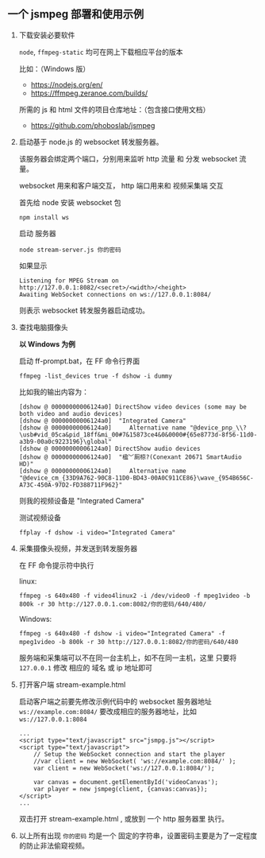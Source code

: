 ﻿## 一个 jsmpeg 部署和使用示例

1. 下载安装必要软件

	`node`, `ffmpeg-static`	均可在网上下载相应平台的版本

	比如：（Windows 版）

	* https://nodejs.org/en/
	* https://ffmpeg.zeranoe.com/builds/ 

	所需的 js 和 html 文件的项目仓库地址：（包含接口使用文档）
	* https://github.com/phoboslab/jsmpeg

2. 启动基于 node.js 的 websocket 转发服务器。

	该服务器会绑定两个端口，分别用来监听 http 流量 和 分发 websocket 流量。

	websocket 用来和客户端交互， http 端口用来和 视频采集端 交互 

	首先给 node 安装 websocket 包

	```
	npm install ws
	```

	启动 服务器

	```
	node stream-server.js 你的密码
	```
	
	如果显示

	```
	Listening for MPEG Stream on http://127.0.0.1:8082/<secret>/<width>/<height>
	Awaiting WebSocket connections on ws://127.0.0.1:8084/
	```
	
	则表示 websocket 转发服务器启动成功。

3. 查找电脑摄像头
	
	**以 Windows 为例**

	启动 ff-prompt.bat，在 FF 命令行界面

	```
	ffmpeg -list_devices true -f dshow -i dummy
	```

	比如我的输出内容为：

	```
	[dshow @ 00000000006124a0] DirectShow video devices (some may be both video and audio devices)
	[dshow @ 00000000006124a0]  "Integrated Camera"
	[dshow @ 00000000006124a0]     Alternative name "@device_pnp_\\?\usb#vid_05ca&pid_18ff&mi_00#7&15873ce4&0&0000#{65e8773d-8f56-11d0-a3b9-00a0c9223196}\global"
	[dshow @ 00000000006124a0] DirectShow audio devices
	[dshow @ 00000000006124a0]  "楹﹀厠椋?(Conexant 20671 SmartAudio HD)"
	[dshow @ 00000000006124a0]     Alternative name "@device_cm_{33D9A762-90C8-11D0-BD43-00A0C911CE86}\wave_{954B656C-A73C-450A-97D2-FD388711F962}"
	```

	则我的视频设备是 "Integrated Camera"

	测试视频设备

	```
	ffplay -f dshow -i video="Integrated Camera"
	```

4. 采集摄像头视频，并发送到转发服务器

	在 FF 命令提示符中执行

	linux:
	```
	ffmpeg -s 640x480 -f video4linux2 -i /dev/video0 -f mpeg1video -b 800k -r 30 http://127.0.0.1.com:8082/你的密码/640/480/
	```

	Windows:
	```
	ffmpeg -s 640x480 -f dshow -i video="Integrated Camera" -f mpeg1video -b 800k -r 30 http://127.0.0.1:8082/你的密码/640/480
	```

	服务端和采集端可以不在同一台主机上，如不在同一主机，这里 只要将 `127.0.0.1` 修改 相应的 域名 或 ip 地址即可

5. 打开客户端 stream-example.html

	启动客户端之前要先修改示例代码中的 websocket 服务器地址
	`ws://example.com:8084/`
	要改成相应的服务器地址，比如 `ws://127.0.0.1:8084`

	```
	...
	<script type="text/javascript" src="jsmpg.js"></script>
	<script type="text/javascript">
		// Setup the WebSocket connection and start the player
		//var client = new WebSocket( 'ws://example.com:8084/' );
		var client = new WebSocket('ws://127.0.0.1:8084/');

		var canvas = document.getElementById('videoCanvas');
		var player = new jsmpeg(client, {canvas:canvas});
	</script>
	...
	```

	双击打开 stream-example.html , 或放到 一个 http 服务器里 执行。

6. 以上所有出现 `你的密码` 均是一个 固定的字符串，设置密码主要是为了一定程度的防止非法偷窥视频。